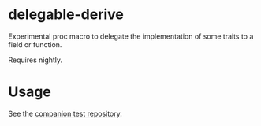 # delegable-derive

Experimental proc macro to delegate the implementation of some traits to a field or function.

Requires nightly.

# Usage

See the [companion test repository](https://github.com/dureuill/delegate_test).
